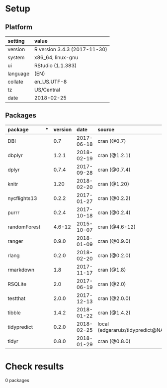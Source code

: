 # Setup

## Platform

|setting  |value                        |
|:--------|:----------------------------|
|version  |R version 3.4.3 (2017-11-30) |
|system   |x86_64, linux-gnu            |
|ui       |RStudio (1.1.383)            |
|language |(EN)                         |
|collate  |en_US.UTF-8                  |
|tz       |US/Central                   |
|date     |2018-02-25                   |

## Packages

|package      |*  |version |date       |source                            |
|:------------|:--|:-------|:----------|:---------------------------------|
|DBI          |   |0.7     |2017-06-18 |cran (@0.7)                       |
|dbplyr       |   |1.2.1   |2018-02-19 |cran (@1.2.1)                     |
|dplyr        |   |0.7.4   |2017-09-28 |cran (@0.7.4)                     |
|knitr        |   |1.20    |2018-02-20 |cran (@1.20)                      |
|nycflights13 |   |0.2.2   |2017-01-27 |cran (@0.2.2)                     |
|purrr        |   |0.2.4   |2017-10-18 |cran (@0.2.4)                     |
|randomForest |   |4.6-12  |2015-10-07 |cran (@4.6-12)                    |
|ranger       |   |0.9.0   |2018-01-09 |cran (@0.9.0)                     |
|rlang        |   |0.2.0   |2018-02-20 |cran (@0.2.0)                     |
|rmarkdown    |   |1.8     |2017-11-17 |cran (@1.8)                       |
|RSQLite      |   |2.0     |2017-06-19 |cran (@2.0)                       |
|testthat     |   |2.0.0   |2017-12-13 |cran (@2.0.0)                     |
|tibble       |   |1.4.2   |2018-01-22 |cran (@1.4.2)                     |
|tidypredict  |   |0.2.0   |2018-02-25 |local (edgararuiz/tidypredict@NA) |
|tidyr        |   |0.8.0   |2018-01-29 |cran (@0.8.0)                     |

# Check results

0 packages




